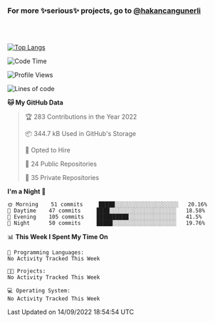 ### For more ✨serious✨ projects, go to [@hakancangunerli](https://github.com/hakancangunerli)

<br>
<br>



[![Top Langs](https://github-readme-stats.vercel.app/api/top-langs/?username=63616e&layout=compact&hide=tex,html,shell,assembly,C&langs_count=6&exclude_repo=2015-csharp)](https://github.com/anuraghazra/github-readme-stats)


<!--START_SECTION:waka-->
![Code Time](http://img.shields.io/badge/Code%20Time-222%20hrs%2041%20mins-blue)

![Profile Views](http://img.shields.io/badge/Profile%20Views-18-blue)

![Lines of code](https://img.shields.io/badge/From%20Hello%20World%20I%27ve%20Written-251%20Thousand%20lines%20of%20code-blue)

**🐱 My GitHub Data** 

> 🏆 283 Contributions in the Year 2022
 > 
> 📦 344.7 kB Used in GitHub's Storage 
 > 
> 💼 Opted to Hire
 > 
> 📜 24 Public Repositories 
 > 
> 🔑 35 Private Repositories  
 > 
**I'm a Night 🦉** 

```text
🌞 Morning    51 commits     █████░░░░░░░░░░░░░░░░░░░░   20.16% 
🌆 Daytime    47 commits     ████░░░░░░░░░░░░░░░░░░░░░   18.58% 
🌃 Evening    105 commits    ██████████░░░░░░░░░░░░░░░   41.5% 
🌙 Night      50 commits     █████░░░░░░░░░░░░░░░░░░░░   19.76%

```


📊 **This Week I Spent My Time On** 

```text
💬 Programming Languages: 
No Activity Tracked This Week

🐱‍💻 Projects: 
No Activity Tracked This Week

💻 Operating System: 
No Activity Tracked This Week

```


 Last Updated on 14/09/2022 18:54:54 UTC
<!--END_SECTION:waka-->


